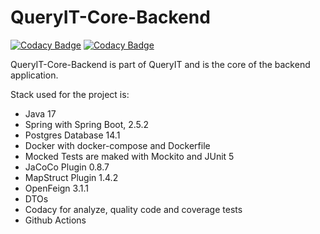 # QueryIT-Core-Backend

[![Codacy Badge](https://app.codacy.com/project/badge/Grade/4c8ccb06b5d54695930971418779c1d0)](https://www.codacy.com/gh/nicugnm/queryit-core-backend/dashboard?utm_source=github.com&amp;utm_medium=referral&amp;utm_content=nicugnm/queryit-core-backend&amp;utm_campaign=Badge_Grade)
[![Codacy Badge](https://app.codacy.com/project/badge/Coverage/4c8ccb06b5d54695930971418779c1d0)](https://www.codacy.com/gh/nicugnm/queryit-core-backend/dashboard?utm_source=github.com&utm_medium=referral&utm_content=nicugnm/queryit-core-backend&utm_campaign=Badge_Coverage)

QueryIT-Core-Backend is part of QueryIT and is the core of the backend application.

Stack used for the project is:

* Java 17
* Spring with Spring Boot, 2.5.2
* Postgres Database 14.1
* Docker with docker-compose and Dockerfile
* Mocked Tests are maked with Mockito and JUnit 5
* JaCoCo Plugin 0.8.7
* MapStruct Plugin 1.4.2
* OpenFeign 3.1.1
* DTOs
* Codacy for analyze, quality code and coverage tests
* Github Actions
